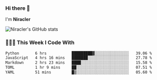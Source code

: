 ### Hi there 👋

I'm **Niracler**

![Niracler's GitHub stats](https://github-readme-stats.vercel.app/api?username=Niracler&show_icons=true)


### 👨🏻‍💻 This Week I Code With

<!--START_SECTION:waka-->

```txt
Python       6 hrs           █████████▓░░░░░░░░░░░░░░░   39.06 %
JavaScript   4 hrs 16 mins   ███████░░░░░░░░░░░░░░░░░░   27.78 %
Markdown     2 hrs 23 mins   ████░░░░░░░░░░░░░░░░░░░░░   15.58 %
TOML         1 hr 9 mins     ██░░░░░░░░░░░░░░░░░░░░░░░   07.51 %
YAML         51 mins         █▒░░░░░░░░░░░░░░░░░░░░░░░   05.60 %
```

<!--END_SECTION:waka-->
